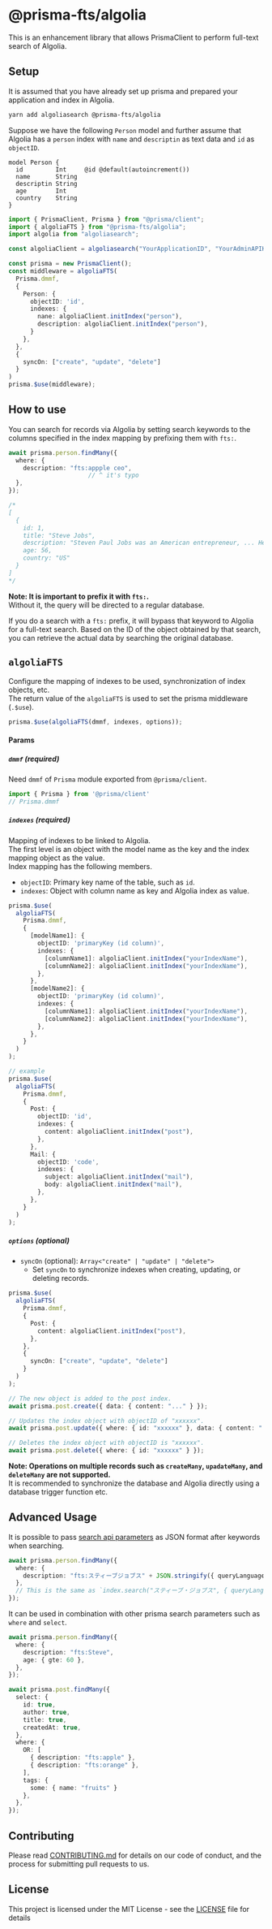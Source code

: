 # @prisma-fts/algolia

This is an enhancement library that allows PrismaClient to perform full-text search of Algolia.

## Setup

It is assumed that you have already set up prisma and prepared your application and index in Algolia.

```bash
yarn add algoliasearch @prisma-fts/algolia
```

Suppose we have the following `Person` model and further assume that Algolia has a `person` index with `name` and `descriptin` as text data and `id` as `objectID`.

```prisma
model Person {
  id         Int     @id @default(autoincrement())
  name       String
  descriptin String
  age        Int
  country    String
}
```

```ts
import { PrismaClient, Prisma } from "@prisma/client";
import { algoliaFTS } from "@prisma-fts/algolia";
import algolia from "algoliasearch";

const algoliaClient = algoliasearch("YourApplicationID", "YourAdminAPIKey");

const prisma = new PrismaClient();
const middleware = algoliaFTS(
  Prisma.dmmf,
  {
    Person: {
      objectID: 'id',
      indexes: {
        nane: algoliaClient.initIndex("person"),
        description: algoliaClient.initIndex("person"),
      }
    },
  },
  {
    syncOn: ["create", "update", "delete"]
  }
)
prisma.$use(middleware);
```

## How to use

You can search for records via Algolia by setting search keywords to the columns specified in the index mapping by prefixing them with `fts:`.

```ts
await prisma.person.findMany({
  where: { 
    description: "fts:appple ceo",
                      // ^ it's typo
  },
});

/*
[
  {
    id: 1,
    title: "Steve Jobs",
    description: "Steven Paul Jobs was an American entrepreneur, ... He was the co-founder, the chairman, and CEO of Apple; ...and more",
    age: 56,
    country: "US"
  }
]
*/
```

**Note: It is important to prefix it with `fts:`.**  
Without it, the query will be directed to a regular database.

If you do a search with a `fts:` prefix, it will bypass that keyword to Algolia for a full-text search. Based on the ID of the object obtained by that search, you can retrieve the actual data by searching the original database.

## `algoliaFTS`

Configure the mapping of indexes to be used, synchronization of index objects, etc.  
The return value of the `algoliaFTS` is used to set the prisma middleware (`.$use`).

```ts
prisma.$use(algoliaFTS(dmmf, indexes, options));
```

#### Params

##### `dmmf` (required)

Need `dmmf` of `Prisma` module exported from `@prisma/client`.

```ts
import { Prisma } from '@prisma/client'
// Prisma.dmmf
```

##### `indexes` (required)

Mapping of indexes to be linked to Algolia.  
The first level is an object with the model name as the key and the index mapping object as the value.  
Index mapping has the following members.

- `objectID`: Primary key name of the table, such as `id`.
- `indexes`: Object with column name as key and Algolia index as value.

```ts
prisma.$use(
  algoliaFTS(
    Prisma.dmmf,
    {
      [modelName1]: {
        objectID: 'primaryKey (id column)',
        indexes: {
          [columnName1]: algoliaClient.initIndex("yourIndexName"),
          [columnName2]: algoliaClient.initIndex("yourIndexName"),
        },
      },
      [modelName2]: {
        objectID: 'primaryKey (id column)',
        indexes: {
          [columnName1]: algoliaClient.initIndex("yourIndexName"),
          [columnName2]: algoliaClient.initIndex("yourIndexName"),
        },
      },
    }
  )
);
```

```ts
// example
prisma.$use(
  algoliaFTS(
    Prisma.dmmf,
    {
      Post: {
        objectID: 'id',
        indexes: {
          content: algoliaClient.initIndex("post"),
        },
      },
      Mail: {
        objectID: 'code',
        indexes: {
          subject: algoliaClient.initIndex("mail"),
          body: algoliaClient.initIndex("mail"),
        },
      },
    }
  )
);
```

##### `options` (optional)

- `syncOn` (optional): `Array<"create" | "update" | "delete">`
   - Set `syncOn` to synchronize indexes when creating, updating, or deleting records.
```ts
prisma.$use(
  algoliaFTS(
    Prisma.dmmf,
    {
      Post: {
        content: algoliaClient.initIndex("post"),
      },
    },
    {
      syncOn: ["create", "update", "delete"]
    }
  )
);

// The new object is added to the post index.
await prisma.post.create({ data: { content: "..." } });

// Updates the index object with objectID of "xxxxxx".
await prisma.post.update({ where: { id: "xxxxxx" }, data: { content: "..." } });

// Deletes the index object with objectID is "xxxxxx".
await prisma.post.delete({ where: { id: "xxxxxx" } });
```

**Note: Operations on multiple records such as `createMany`, `upadateMany`, and `deleteMany` are not supported.**  
It is recommended to synchronize the database and Algolia directly using a database trigger function etc.

## Advanced Usage

It is possible to pass [search api parameters](https://www.algolia.com/doc/api-reference/search-api-parameters/) as JSON format after keywords when searching.

```ts
await prisma.person.findMany({
  where: { 
    description: "fts:スティーブジョブス" + JSON.stringify({ queryLanguages: ["ja"] })
  },
  // This is the same as `index.search("スティーブ・ジョブス", { queryLanguages: ["ja"] })`.
});
```

It can be used in combination with other prisma search parameters such as `where` and `select`.

```ts
await prisma.person.findMany({
  where: {
    description: "fts:Steve",
    age: { gte: 60 },
  },
});
```

```ts
await prisma.post.findMany({
  select: {
    id: true,
    author: true,
    title: true,
    createdAt: true,
  },
  where: {
    OR: [
      { description: "fts:apple" },
      { description: "fts:orange" },   
    ],
    tags: {
      some: { name: "fruits" }
    }, 
  },
});
```

## Contributing
Please read [CONTRIBUTING.md](https://github.com/aiji42/prisma-fts-middleware/tree/main/CONTRIBUTING.md) for details on our code of conduct, and the process for submitting pull requests to us.

## License
This project is licensed under the MIT License - see the [LICENSE](https://github.com/aiji42/prisma-fts-middleware/tree/main/LICENSE) file for details